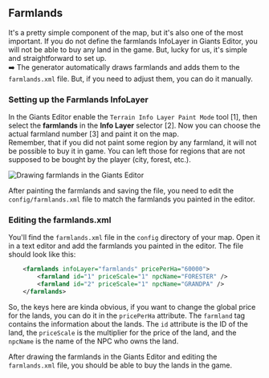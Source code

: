 ## Farmlands

It's a pretty simple component of the map, but it's also one of the most important. If you do not define the farmlands InfoLayer in Giants Editor, you will not be able to buy any land in the game. But, lucky for us, it's simple and straightforward to set up.  
➡️ The generator automatically draws farmlands and adds them to the `farmlands.xml` file. But, if you need to adjust them, you can do it manually.

### Setting up the Farmlands InfoLayer

In the Giants Editor enable the `Terrain Info Layer Paint Mode` tool [1], then select the **farmlands** in the **Info Layer** selector [2]. Now you can choose the actual farmland number [3] and paint it on the map.  
Remember, that if you did not paint some region by any farmland, it will not be possible to buy it in game. You can left those for regions that are not supposed to be bought by the player (city, forest, etc.).  

![Drawing farmlands in the Giants Editor](https://github.com/user-attachments/assets/f16f172d-6a6c-4026-97a1-a1f59149a62c)

After painting the farmlands and saving the file, you need to edit the `config/farmlands.xml` file to match the farmlands you painted in the editor.

### Editing the farmlands.xml
You'll find the `farmlands.xml` file in the `config` directory of your map. Open it in a text editor and add the farmlands you painted in the editor. The file should look like this:

```xml
    <farmlands infoLayer="farmlands" pricePerHa="60000">
        <farmland id="1" priceScale="1" npcName="FORESTER" />
        <farmland id="2" priceScale="1" npcName="GRANDPA" />
    </farmlands>
```

So, the keys here are kinda obvious, if you want to change the global price for the lands, you can do it in the `pricePerHa` attribute. The `farmland` tag contains the information about the lands. The `id` attribute is the ID of the land, the `priceScale` is the multiplier for the price of the land, and the `npcName` is the name of the NPC who owns the land.  

After drawing the farmlands in the Giants Editor and editing the `farmlands.xml` file, you should be able to buy the lands in the game.